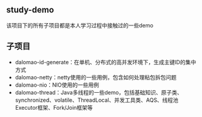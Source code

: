 ## study-demo
该项目下的所有子项目都是本人学习过程中接触过的一些demo

## 子项目
* dalomao-id-generate：在单机、分布式的高并发环境下，生成主键ID的集中方式
* dalomao-netty：netty使用的一些用例，包含如何处理粘包拆包问题
* dalomao-nio：NIO使用的一些用例
* dalomao-thread：Java多线程的一些demo，包括基础知识、原子类、synchronized、volatile、ThreadLocal、并发工具类、AQS、线程池Executor框架、Fork/Join框架等